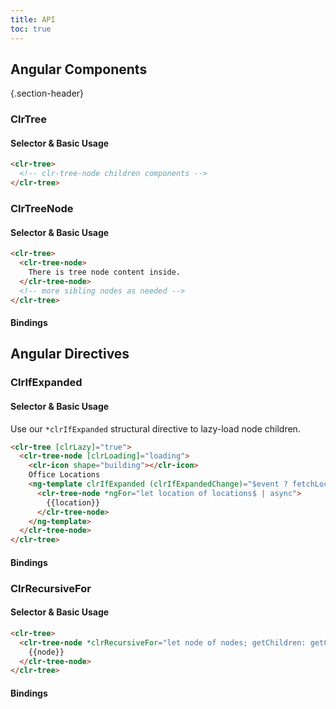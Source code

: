 ```yaml
---
title: API
toc: true
---
```


## Angular Components

{.section-header}

### ClrTree

#### Selector & Basic Usage

<doc-code>

```html
<clr-tree>
  <!-- clr-tree-node children components -->
</clr-tree>
```

</doc-code>

### ClrTreeNode

#### Selector & Basic Usage

<doc-code>

```html
<clr-tree>
  <clr-tree-node>
    There is tree node content inside.
  </clr-tree-node>
  <!-- more sibling nodes as needed -->
</clr-tree>
```

</doc-code>

#### Bindings

<DocComponentApi component="ClrTreeNode" item="bindings" />

## Angular Directives

### ClrIfExpanded

#### Selector & Basic Usage

Use our `*clrIfExpanded` structural directive to lazy-load node children.

<doc-code>

```html
<clr-tree [clrLazy]="true">
  <clr-tree-node [clrLoading]="loading">
    <clr-icon shape="building"></clr-icon>
    Office Locations
    <ng-template clrIfExpanded (clrIfExpandedChange)="$event ? fetchLocations() : null">
      <clr-tree-node *ngFor="let location of locations$ | async">
        {{location}}
      </clr-tree-node>
    </ng-template>
  </clr-tree-node>
</clr-tree>
```

</doc-code>

#### Bindings

<DocComponentApi component="ClrIfExpanded" item="bindings" />

### ClrRecursiveFor

#### Selector & Basic Usage

<doc-code>

```html
<clr-tree>
  <clr-tree-node *clrRecursiveFor="let node of nodes; getChildren: getChildren">
    {{node}}
  </clr-tree-node>
</clr-tree>
```

</doc-code>

#### Bindings

<DocComponentApi component="ClrRecursiveFor" item="bindings" />
